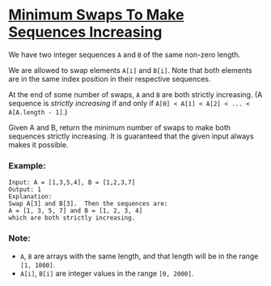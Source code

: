 # [Minimum Swaps To Make Sequences Increasing](https://leetcode.com/problems/minimum-swaps-to-make-sequences-increasing/)

We have two integer sequences `A` and `B` of the same non-zero length.

We are allowed to swap elements `A[i]` and `B[i]`.  Note that both elements are in the same index position in their respective sequences.

At the end of some number of swaps, `A` and `B` are both strictly increasing.  (A sequence is *strictly increasing* if and only if `A[0] < A[1] < A[2] < ... < A[A.length - 1]`.)

Given A and B, return the minimum number of swaps to make both sequences strictly increasing.  It is guaranteed that the given input always makes it possible.

### Example:
```
Input: A = [1,3,5,4], B = [1,2,3,7]
Output: 1
Explanation: 
Swap A[3] and B[3].  Then the sequences are:
A = [1, 3, 5, 7] and B = [1, 2, 3, 4]
which are both strictly increasing.
```

### Note:

- `A`, `B` are arrays with the same length, and that length will be in the range `[1, 1000]`.
- `A[i]`, `B[i]` are integer values in the range `[0, 2000]`.